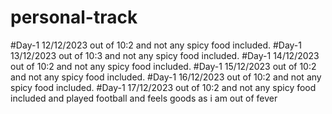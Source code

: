 # personal-track
#Day-1 12/12/2023 out of 10:2  and not any spicy food included.
#Day-1 13/12/2023 out of 10:3  and not any spicy food included.
#Day-1 14/12/2023 out of 10:2  and not any spicy food included.
#Day-1 15/12/2023 out of 10:2  and not any spicy food included.
#Day-1 16/12/2023 out of 10:2  and not any spicy food included.
#Day-1 17/12/2023 out of 10:2  and not any spicy food included and played football and feels goods as i am out of fever

